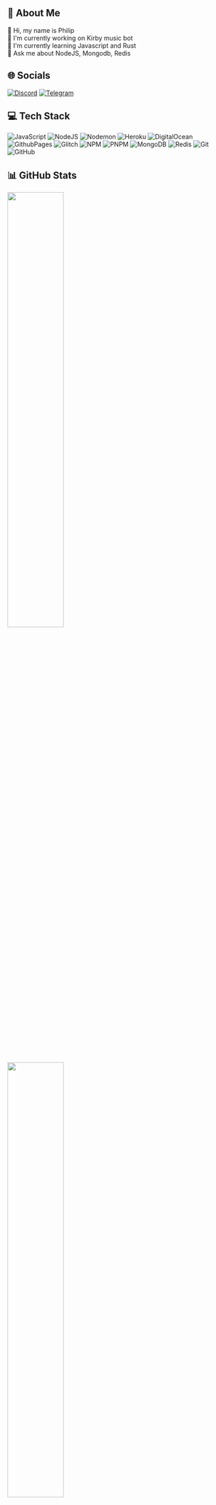 ## 💫 About Me
👋 Hi, my name is Philip<br>🔭 I'm currently working on Kirby music bot<br>🌱 I'm currently learning Javascript and Rust<br>💬 Ask me about NodeJS, Mongodb, Redis


## 🌐 Socials
[![Discord](https://img.shields.io/badge/Discord-%237289DA.svg?logo=discord&logoColor=white)](https://discord.com/users/586543379295240192)
[![Telegram](https://img.shields.io/badge/Telegram-2CA5E0.svg?logo=telegram&logoColor=white)](https://t.me/mrtechnic94)

## 💻 Tech Stack
![JavaScript](https://img.shields.io/badge/javascript-%23323330.svg?style=for-the-badge&logo=javascript&logoColor=%23F7DF1E) ![NodeJS](https://img.shields.io/badge/node.js-6DA55F?style=for-the-badge&logo=node.js&logoColor=white) ![Nodemon](https://img.shields.io/badge/NODEMON-%23323330.svg?style=for-the-badge&logo=nodemon&logoColor=%BBDEAD) ![Heroku](https://img.shields.io/badge/heroku-%23430098.svg?style=for-the-badge&logo=heroku&logoColor=white) ![DigitalOcean](https://img.shields.io/badge/DigitalOcean-%230167ff.svg?style=for-the-badge&logo=digitalOcean&logoColor=white) ![GithubPages](https://img.shields.io/badge/github%20pages-121013?style=for-the-badge&logo=github&logoColor=white) ![Glitch](https://img.shields.io/badge/glitch-%233333FF.svg?style=for-the-badge&logo=glitch&logoColor=white) ![NPM](https://img.shields.io/badge/NPM-%23CB3837.svg?style=for-the-badge&logo=npm&logoColor=white) ![PNPM](https://img.shields.io/badge/pnpm-%234a4a4a.svg?style=for-the-badge&logo=pnpm&logoColor=f69220) ![MongoDB](https://img.shields.io/badge/MongoDB-%234ea94b.svg?style=for-the-badge&logo=mongodb&logoColor=white) ![Redis](https://img.shields.io/badge/redis-%23DD0031.svg?style=for-the-badge&logo=redis&logoColor=white) ![Git](https://img.shields.io/badge/git-%23F05033.svg?style=for-the-badge&logo=git&logoColor=white) ![GitHub](https://img.shields.io/badge/github-%23121011.svg?style=for-the-badge&logo=github&logoColor=white)

## 📊 GitHub Stats
<img src="https://github-readme-stats.vercel.app/api?username=MrTechnic94&show_icons=true&theme=tokyonight&hide_border=true&include_all_commits=true&count_private=true" width="50%"/><br/>
<img src="https://github-readme-stats.vercel.app/api/top-langs/?username=MrTechnic94&theme=tokyonight&hide_border=true&include_all_commits=true&count_private=true&layout=compact" width="50%"/>

## 💰 You can help me by Donating
[![PayPal](https://img.shields.io/badge/PayPal-00457C?style=for-the-badge&logo=paypal&logoColor=white)](https://www.paypal.com/paypalme/mrtechnic94) 

  
<!-- Proudly created with GPRM ( https://gprm.itsvg.in ) -->
